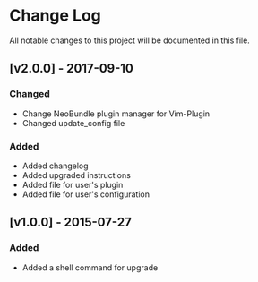 # Change Log
All notable changes to this project will be documented in this file.

## [v2.0.0] - 2017-09-10
### Changed
- Change NeoBundle plugin manager for Vim-Plugin
- Changed update_config file
### Added
- Added changelog
- Added upgraded instructions
- Added file for user's plugin
- Added file for user's configuration

## [v1.0.0] - 2015-07-27
### Added
- Added a shell command for upgrade

